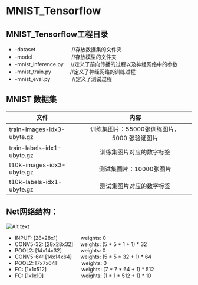 # MNIST_Tensorflow

## MNIST_Tensorflow工程目录

* -dataset                           //存放数据集的文件夹<br>
* -model                             //存放模型的文件夹<br>
* -mnist_inference.py     //定义了前向传播的过程以及神经网络中的参数<br>
* -mnist_train.py               //定义了神经网络的训练过程<br>
* -mnist_eval.py               //定义了测试过程 


## MNIST 数据集
| 文件 | 内容 | 
| - | :-: |
| train-images-idx3-ubyte.gz | 训练集图片：55000张训练图片，5000 张验证图片 |
| train-labels-idx1-ubyte.gz | 训练集图片对应的数字标签 | 
| t10k-images-idx3-ubyte.gz | 测试集图片：10000张图片 |
| t10k-labels-idx1-ubyte.gz | 测试集图片对应的数字标签 |


## Net网络结构：
![Alt text](https://upload-images.jianshu.io/upload_images/11573712-ee2cfafeb0c48db6.png?imageMogr2/auto-orient/strip%7CimageView2/2/w/700)
* INPUT: [28x28x1]                weights: 0<br>
* CONV5-32: [28x28x32]     weights: (5 * 5 * 1 + 1) * 32<br>
* POOL2: [14x14x32]              weights: 0<br>
* CONV5-64: [14x14x64]      weights: (5 * 5 * 32 + 1) * 64<br>
* POOL2: [7x7x64]                  weights: 0<br>
* FC: [1x1x512]                        weights: (7 * 7 * 64 + 1) * 512<br>
* FC: [1x1x10]                          weights: (1 * 1 * 512 + 1) * 10<br>




  
